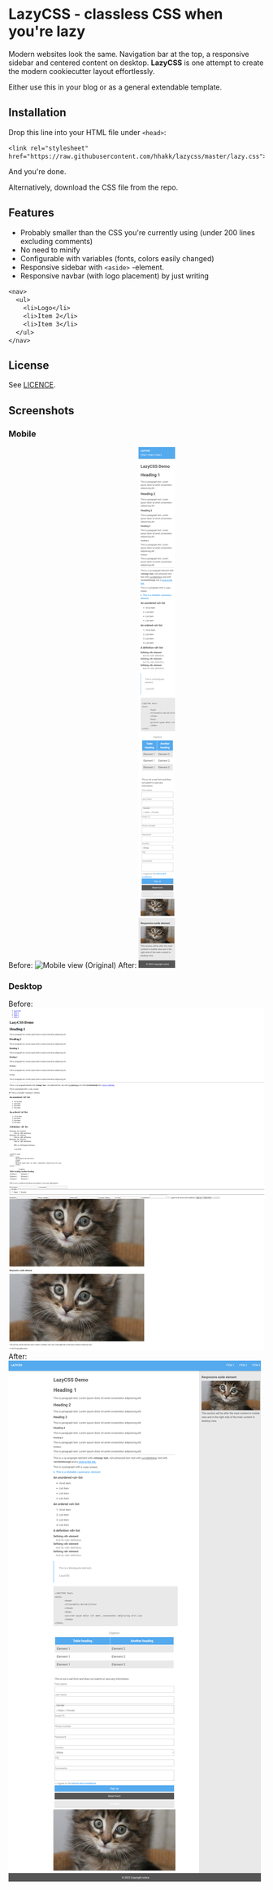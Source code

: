 # LazyCSS - classless CSS when you're lazy

Modern websites look the same. Navigation bar at the top, a responsive sidebar and centered content on desktop.
**LazyCSS** is one attempt to create the modern cookiecutter layout effortlessly.

Either use this in your blog or as a general extendable template.

## Installation

Drop this line into your HTML file under `<head>`:
```
<link rel="stylesheet" href="https://raw.githubusercontent.com/hhakk/lazycss/master/lazy.css">
```
And you're done.

Alternatively, download the CSS file from the repo.

## Features

* Probably smaller than the CSS you're currently using (under 200 lines excluding comments)
* No need to minify
* Configurable with variables (fonts, colors easily changed)
* Responsive sidebar with `<aside>` -element.
* Responsive navbar (with logo placement) by just writing
```
<nav>
  <ul>
    <li>Logo</li>
    <li>Item 2</li>
    <li>Item 3</li>
  </ul>
</nav>
```

## License

See [LICENCE](LICENSE).

## Screenshots
### Mobile
Before:
![Mobile view (Original)](original-mobile.png)
After:
![Mobile view (LazyCSS)](lazycss-mobile.png)
### Desktop
Before:
![Desktop view (Original)](original-desktop.png)
After:
![Desktop view (LazyCSS)](lazycss-desktop.png)
